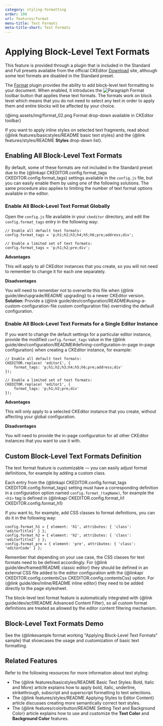 ```yaml
---
category: styling-formatting
order: 100
url: features/format
menu-title: Text Formats
meta-title-short: Text Formats
---
```

<!--
Copyright (c) 2003-2020, CKSource - Frederico Knabben. All rights reserved.
For licensing, see LICENSE.md.
-->

# Applying Block-Level Text Formats

<info-box info="">
 This feature is provided through a plugin that is included in the Standard and Full presets available from the official CKEditor <a href="https://ckeditor.com/ckeditor-4/download/">Download</a> site, although some text formats are disabled in the Standard preset.
</info-box>

The [Format](https://ckeditor.com/cke4/addon/format) plugin provides the ability to add block-level text formatting to your document. When enabled, it introduces the <img class="inline" src="%BASE_PATH%/assets/img/format_01.png" alt="Paragraph Format" title="Paragraph Format"> toolbar button that applies these text formats. The formats work on block level which means that you do not need to select any text in order to apply them and entire blocks will be affected by your choice.

{@img assets/img/format_02.png Format drop-down available in CKEditor toolbar}

If you want to apply inline styles on selected text fragments, read about {@link features/basicstyles/README basic text styles} and the {@link features/styles/README **Styles** drop-down list}.

## Enabling All Block-Level Text Formats

By default, some of these formats are not included in the Standard preset due to the {@linkapi CKEDITOR.config.format_tags CKEDITOR.config.format_tags} settings available in the `config.js` file, but you can easily enable them by using one of the following solutions. The same procedure also applies to limiting the number of text format options available in the editor.

### Enable All Block-Level Text Format Globally

Open the `config.js` file available in your `ckeditor` directory, and edit the `config.format_tags` entry in the following way:

	// Enable all default text formats:
	config.format_tags = 'p;h1;h2;h3;h4;h5;h6;pre;address;div';

	// Enable a limited set of text formats:
	config.format_tags = 'p;h1;h2;pre;div';

**Advantages**

This will apply to all CKEditor instances that you create, so you will not need to remember to change it for each one separately.

**Disadvantages**

You will need to remember not to overwrite this file when {@link guide/dev/upgrade/README upgrading} to a newer CKEditor version. **Solution**: Provide a {@link guide/dev/configuration/README#using-a-custom-configuration-file custom configuration file} overriding the default configuration.

### Enable All Block-Level Text Formats for a Single Editor Instance

If you want to change the default settings for a particular editor instance, provide the modified `config.format_tags` value in the {@link guide/dev/configuration/README#defining-configuration-in-page in-page configuration} when creating a CKEditor instance, for example:

	// Enable all default text formats:
	CKEDITOR.replace( 'editor1', {
		format_tags: 'p;h1;h2;h3;h4;h5;h6;pre;address;div'
	});

	// Enable a limited set of text formats:
	CKEDITOR.replace( 'editor1', {
		format_tags: 'p;h1;h2;pre;div'
	});

**Advantages**

This will only apply to a selected CKEditor instance that you create, without affecting your global configuration.

**Disadvantages**

You will need to provide the in-page configuration for all other CKEditor instances that you want to use it with.

## Custom Block-Level Text Formats Definition

The text format feature is customizable &mdash; you can easily adjust format definitions, for example by adding a custom class.

Each entry from the {@linkapi CKEDITOR.config.format_tags CKEDITOR.config.format_tags} setting must have a corresponding definition in a configuration option named `config.format_(tagName)`, for example the `<h1>` tag is defined in {@linkapi CKEDITOR.config.format_h1 CKEDITOR.config.format_h1}

If you want to, for example, add CSS classes to format definitions, you can do it in the following way:

	config.format_h1 = { element: 'h1', attributes: { 'class': 'editorTitle1' } };
	config.format_h2 = { element: 'h2', attributes: { 'class': 'editorTitle2' } };
	config.format_pre = { element: 'pre', attributes: { 'class': 'editorCode' } };

Remember that depending on your use case, the CSS classes for text formats need to be defined accordingly. For {@link guide/dev/framed/README classic editor} they should be defined in an external CSS file added to the editor configuration with the {@linkapi CKEDITOR.config.contentsCss CKEDITOR.config.contentsCss} option. For {@link guide/dev/inline/README inline editor} they need to be added directly to the page stylesheet.

<info-box hint="">
 The block-level text format feature is automatically integrated with {@link guide/dev/acf/README Advanced Content Filter}, so all custom format definitions are treated as allowed by the editor content filtering mechanism.
</info-box>

## Block-Level Text Formats Demo

See the {@linkexample format working "Applying Block-Level Text Formats" sample} that showcases the usage and customization of basic text formatting.

## Related Features

Refer to the following resources for more information about text styling:

* The {@link features/basicstyles/README Basic Text Styles: Bold, Italic and More} article explains how to apply bold, italic, underline, strikethrough, subscript and superscript formatting to text selections.
* The {@link features/styles/README Applying Styles to Editor Content} article discusses creating more semantically correct text styles.
* The {@link features/colorbutton/README Setting Text and Background Color} article explains how to use and customize the **Text Color** and **Background Color** features.
